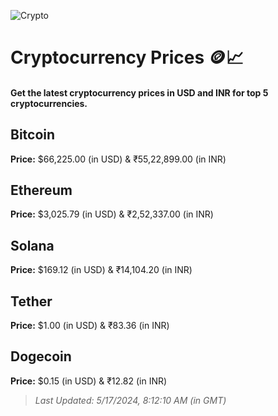 
![Crypto](https://www.techguide.com.au/wp-content/uploads/2020/11/crypto3.jpeg)

# Cryptocurrency Prices 🪙📈

#### Get the latest cryptocurrency prices in USD and INR for top 5 cryptocurrencies.

## Bitcoin

**Price:** $66,225.00 (in USD) & ₹55,22,899.00 (in INR)

## Ethereum

**Price:** $3,025.79 (in USD) & ₹2,52,337.00 (in INR)

## Solana

**Price:** $169.12 (in USD) & ₹14,104.20 (in INR)

## Tether

**Price:** $1.00 (in USD) & ₹83.36 (in INR)

## Dogecoin

**Price:** $0.15 (in USD) & ₹12.82 (in INR)

> _Last Updated: 5/17/2024, 8:12:10 AM (in GMT)_
